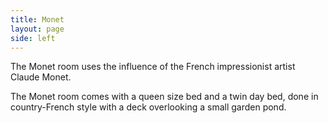 ```yaml
---
title: Monet
layout: page
side: left
---
```


The Monet room uses the influence of the French impressionist artist Claude Monet.

The Monet room comes with a queen size bed and a twin day bed, done in country-French style with a deck overlooking a small garden pond.
